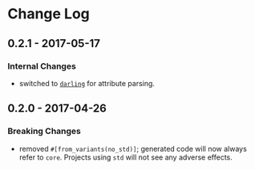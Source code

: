 # Change Log

## 0.2.1 - 2017-05-17

### Internal Changes
- switched to [`darling`](https://crates.io/crates/darling) for attribute parsing.

## 0.2.0 - 2017-04-26

### Breaking Changes
- removed `#[from_variants(no_std)]`; generated code will now always refer to `core`. Projects using `std` will not see any adverse effects.